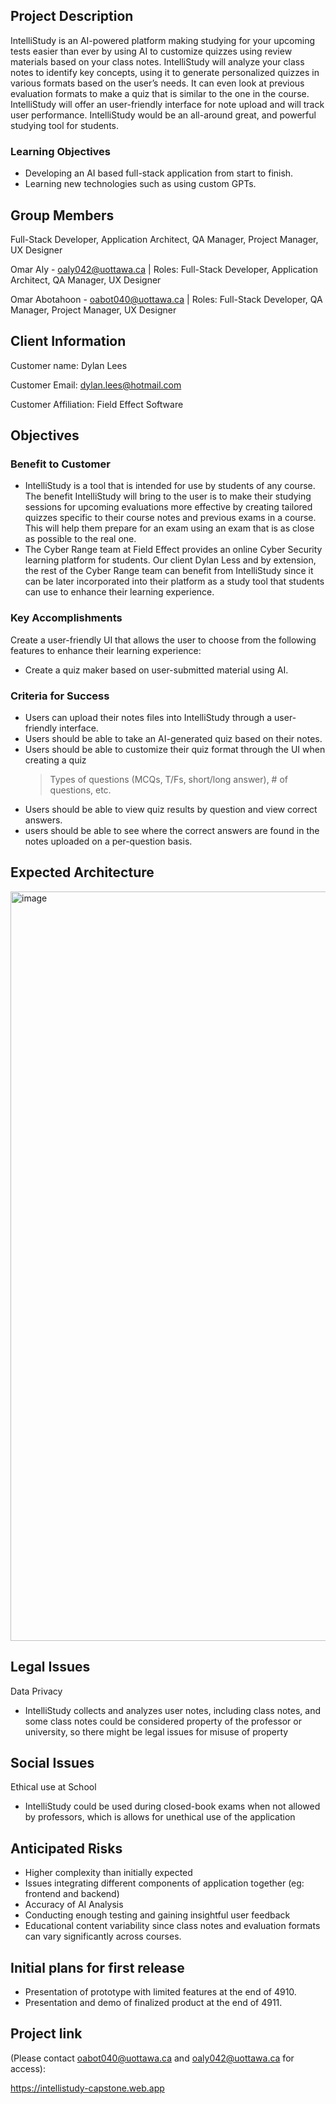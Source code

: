 ## Project Description

IntelliStudy is an AI-powered platform making studying for your upcoming tests easier than ever by using AI to customize quizzes using review materials based on your class notes. IntelliStudy will analyze your class notes to identify key concepts, using it to generate personalized quizzes in various formats based on the user’s needs. It can even look at previous evaluation formats to make a quiz that is similar to the one in the course. IntelliStudy will offer an user-friendly interface for note upload and will track user performance. IntelliStudy would be an all-around great, and powerful studying tool for students.

### Learning Objectives

- Developing an AI based full-stack application from start to finish.
- Learning new technologies such as using custom GPTs.

## Group Members

Full-Stack Developer, Application Architect, QA Manager, Project Manager, UX Designer

Omar Aly - [oaly042@uottawa.ca](mailto:oaly042@uottawa.ca) | Roles: Full-Stack Developer, Application Architect, QA Manager, UX Designer

Omar Abotahoon - oabot040@uottawa.ca | Roles: Full-Stack Developer, QA Manager, Project Manager, UX Designer

## Client Information

Customer name: Dylan Lees

Customer Email: dylan.lees@hotmail.com

Customer Affiliation: Field Effect Software

## Objectives

### Benefit to Customer

- IntelliStudy is a tool that is intended for use by students of any course. The benefit IntelliStudy will bring to the user is to make their studying sessions for upcoming evaluations more effective by creating tailored quizzes specific to their course notes and previous exams in a course. This will help them prepare for an exam using an exam that is as close as possible to the real one.
- The Cyber Range team at Field Effect provides an online Cyber Security learning platform for students. Our client Dylan Less and by extension, the rest of the Cyber Range team can benefit from IntelliStudy since it can be later incorporated into their platform as a study tool that students can use to enhance their learning experience.

### Key Accomplishments

Create a user-friendly UI that allows the user to choose from the following features to enhance their learning experience:

- Create a quiz maker based on user-submitted material using AI.

### Criteria for Success

- Users can upload their notes files into IntelliStudy through a user-friendly interface.
- Users should be able to take an AI-generated quiz based on their notes.
- Users should be able to customize their quiz format through the UI when creating a quiz
  > Types of questions (MCQs, T/Fs, short/long answer), # of questions, etc.
- Users should be able to view quiz results by question and view correct answers.
- users should be able to see where the correct answers are found in the notes uploaded on a per-question basis.

## Expected Architecture

<img width="1199" alt="image" src="https://github.com/user-attachments/assets/87107dda-1c2c-4543-b518-b1c288217002">

## Legal Issues

Data Privacy

- IntelliStudy collects and analyzes user notes, including class notes, and some class notes could be considered property of the professor or university, so there might be legal issues for misuse of property

## Social Issues

Ethical use at School

- IntelliStudy could be used during closed-book exams when not allowed by professors, which is allows for unethical use of the application

## Anticipated Risks

- Higher complexity than initially expected
- Issues integrating different components of application together (eg: frontend and backend)
- Accuracy of AI Analysis
- Conducting enough testing and gaining insightful user feedback
- Educational content variability since class notes and evaluation formats can vary significantly across courses.

## Initial plans for first release

- Presentation of prototype with limited features at the end of 4910.
- Presentation and demo of finalized product at the end of 4911.

## Project link

(Please contact oabot040@uottawa.ca and oaly042@uottawa.ca for access):

https://intellistudy-capstone.web.app
